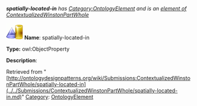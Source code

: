 ___spatially-located-in__ has [Category:OntologyElement](../../Category/OntologyElement.md "Category:OntologyElement") and is an [element of](../../Property/ElementOf.md "Property:ElementOf") [ContextualizedWinstonPartWhole](../../Submissions/ContextualizedWinstonPartWhole.md "Submissions:ContextualizedWinstonPartWhole")_


  




[![ObjectProperty](../../images/thumb/c/c3/ObjectProperty.gif/45px-ObjectProperty.gif)](../../Image/ObjectProperty.gif.md "ObjectProperty")
__Name__: spatially-located-in 


__Type:__ owl:ObjectProperty 


__Description__: 





Retrieved from "[http://ontologydesignpatterns.org/wiki/Submissions:ContextualizedWinstonPartWhole/spatially-located-in](../../Submissions/ContextualizedWinstonPartWhole/spatially-located-in.md)"
 [Category](http://ontologydesignpatterns.org/wiki/Special:Categories "Special:Categories"): [OntologyElement](../../Category/OntologyElement.md "Category:OntologyElement")